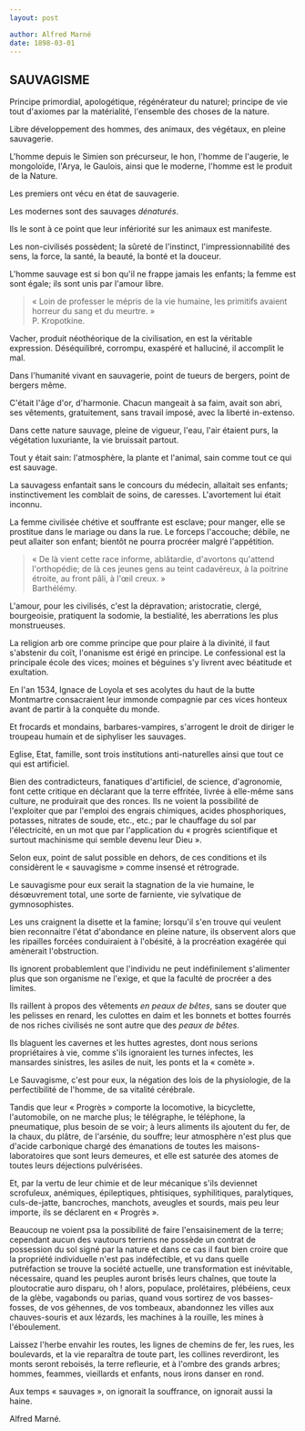 ```yaml
---
layout: post

author: Alfred Marné
date: 1898-03-01
---
```


## SAUVAGISME

Principe primordial, apologétique, régénérateur du naturel; principe de vie tout d'axiomes par la matérialité,
l'ensemble des choses de la nature.

Libre développement des hommes, des animaux, des végétaux, en pleine sauvagerie.

L'homme depuis le Simien son précurseur, le hon, l'homme de l'augerie, le mongoloïde, l'Arya, le Gaulois, ainsi
que le moderne, l'homme est le produit de la Nature.

Les premiers ont vécu en état de sauvagerie.

Les modernes sont des sauvages <em>dénaturés</em>.

Ils le sont à ce point que leur infériorité sur les animaux est manifeste.

Les non-civilisés possèdent; la sûreté de l'instinct, l'impressionnabilité des sens, la force, la santé, la
beauté, la bonté et la douceur.

L'homme sauvage est si bon qu'il ne frappe jamais les enfants; la femme est sont égale; ils sont unis par
l'amour libre.

<blockquote>
    &laquo; Loin de professer le mépris de la vie humaine, les primitifs avaient horreur du sang et du meurtre. &raquo; 
    <footer>
        P. Kropotkine.
    </footer>
</blockquote>

Vacher, produit néothéorique de la civilisation, en est la véritable expression. Déséquilibré, corrompu,
exaspéré et halluciné, il accomplit le mal.


Dans l'humanité vivant en sauvagerie, point de tueurs de bergers, point de bergers même.


C'était l'âge d'or, d'harmonie. Chacun mangeait à sa faim, avait son abri, ses vêtements, gratuitement, sans
travail imposé, avec la liberté in-extenso.


Dans cette nature sauvage, pleine de vigueur, l'eau, l'air étaient purs, la végétation luxuriante, la vie
bruissait partout.


Tout y était sain: l'atmosphère, la plante et l'animal, sain comme tout ce qui est sauvage.


La sauvagess enfantait sans le concours du médecin, allaitait ses enfants; instinctivement les comblait de
soins, de caresses. L'avortement lui était inconnu.


La femme civilisée chétive et souffrante est esclave; pour manger, elle se prostitue dans le mariage ou dans la
rue. Le forceps l'accouche; débile, ne peut allaiter son enfant; bientôt ne pourra procréer malgré l'appétition.

<blockquote>
    &laquo; De là vient cette race informe, ablâtardie, d'avortons qu'attend l'orthopédie; de là ces jeunes gens au
    teint cadavéreux, à la poitrine étroite, au front pâli, à l'œil creux. &raquo;
    <footer>
        Barthélémy.
    </footer>
</blockquote>


L'amour, pour les civilisés, c'est la dépravation; aristocratie, clergé, bourgeoisie, pratiquent la sodomie, la
bestialité, les aberrations les plus monstrueuses.


La religion arb ore comme principe que pour plaire à la divinité, il faut s'abstenir du coït, l'onanisme est
érigé en principe. Le confessional est la principale école des vices; moines et béguines s'y livrent avec
béatitude et exultation.


En l'an 1534, Ignace de Loyola et ses acolytes du haut de la butte Montmartre consacraient leur immonde
compagnie par ces vices honteux avant de partir à la conquête du monde.



Et frocards et mondains, barbares-vampires, s'arrogent le droit de diriger le troupeau humain et de siphyliser
les sauvages.


Eglise, Etat, famille, sont trois institutions anti-naturelles ainsi que tout ce qui est artificiel.


Bien des contradicteurs, fanatiques d'artificiel, de science, d'agronomie, font cette critique en déclarant que
la terre effritée, livrée à elle-même sans culture, ne produirait que des ronces. Ils ne voient la possibilité
de l'exploiter que par l'emploi des engrais chimiques, acides phosphoriques, potasses, nitrates de soude, etc.,
etc.; par le chauffage du sol par l'électricité, en un mot que par l'application du &laquo; progrès scientifique
et surtout machinisme qui semble devenu leur Dieu &raquo;.


Selon eux, point de salut possible en dehors, de ces conditions et ils considèrent le &laquo; sauvagisme &raquo;
comme insensé et rétrograde.


Le sauvagisme pour eux serait la stagnation de la vie humaine, le désœuvrement total, une sorte de farniente,
vie sylvatique de gymnosophistes.
      
Les uns craignent la disette et la famine; lorsqu'il s'en trouve qui veulent bien reconnaitre l'état d'abondance
en pleine nature, ils observent alors que les ripailles forcées conduiraient à l'obésité, à la procréation exagérée 
qui amènerait l'obstruction.

Ils ignorent probablemlent que l'individu ne peut indéfinilement s'alimenter plus que son organisme ne l'exige, et 
que la faculté de procréer a des limites.

Ils raillent à propos des vêtements *en peaux de bêtes*, sans se douter que les pelisses en renard, les culottes en 
daim et les bonnets et bottes fourrés de nos riches civilisés ne sont autre que des *peaux de bêtes*.

Ils blaguent les cavernes et les huttes agrestes, dont nous serions propriétaires à vie, comme s'ils ignoraient les 
turnes infectes, les mansardes sinistres, les asiles de nuit, les ponts et la &laquo; comète &raquo;.

Le Sauvagisme, c'est pour eux, la négation des lois de la physiologie, de la perfectibilité de l'homme, de sa vitalité 
cérébrale.

Tandis que leur &laquo; Progrès &raquo; comporte la locomotive, la bicyclette, l'automobile, on ne marche plus; 
le télégraphe, le téléphone, la pneumatique, plus besoin de se voir; à leurs aliments ils ajoutent du fer, de la 
chaux, du plâtre, de l'arsénie, du souffre; leur atmosphère n'est plus que d'acide carbonique chargé des 
émanations de toutes les maisons-laboratoires que sont leurs demeures, et elle est saturée des atomes de toutes 
leurs déjections pulvérisées.

Et, par la vertu de leur chimie et de leur mécanique s'ils deviennet scrofuleux, anémiques, épileptiques, 
phtisiques, syphilitiques, paralytiques, culs-de-jatte, bancroches, manchots, aveugles et sourds, mais peu leur 
importe, ils se déclarent en &laquo; Progrès &raquo;.

Beaucoup ne voient psa la possibilité de faire l'ensaisinement de la terre; cependant aucun des vautours terriens 
ne possède un contrat de possession du sol signé par la nature et dans ce cas il faut bien croire que la 
propriété individuelle n'est pas indéfectible, et vu dans quelle putréfaction se trouve la société actuelle, une 
transformation est inévitable, nécessaire, quand les peuples auront brisés leurs chaînes, que toute la 
ploutocratie auro disparu, oh ! alors, populace, prolétaires, plébéiens, ceux de la glèbe, vagabonds ou parias, 
quand vous sortirez de vos basses-fosses, de vos géhennes, de vos tombeaux, abandonnez les villes aux 
chauves-souris et aux lézards, les machines à la rouille, les mines à l'éboulement.

Laissez l'herbe envahir les routes, les lignes de chemins de fer, les rues, les boulevards, et la vie reparaîtra 
de toute part, les collines reverdiront, les monts seront reboisés, la terre refleurie, et à l'ombre des grands 
arbres; hommes, feammes, vieillards et enfants, nous irons danser en rond.

Aux temps &laquo; sauvages &raquo;, on ignorait la souffrance, on ignorait aussi la haine.

Alfred Marné.